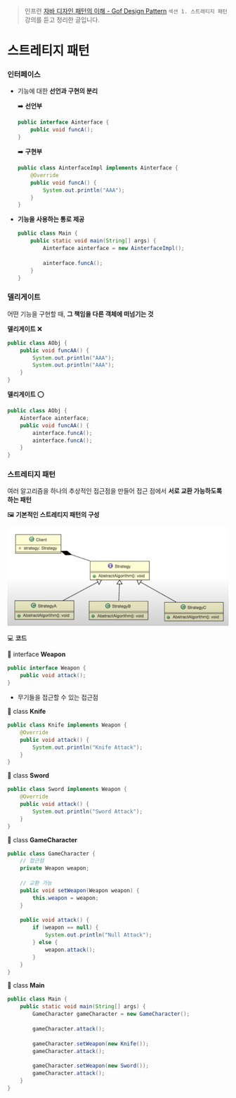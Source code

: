 > 인프런 [자바 디자인 패턴의 이해 - Gof Design Pattern](https://www.inflearn.com/course/%EC%9E%90%EB%B0%94-%EB%94%94%EC%9E%90%EC%9D%B8-%ED%8C%A8%ED%84%B4) `섹션 1. 스트래티지 패턴` 강의를 듣고 정리한 글입니다.

# 스트레티지 패턴
### 인터페이스

- 기능에 대한 **선언과 구현의 분리**
    
    ➡️ **선언부**
    
    ```java
    public interface Ainterface {
    	public void funcA();
    }
    ```
    
    ➡️ **구현부**
    
    ```java
    public class AinterfaceImpl implements Ainterface {
    	@Override
    	public void funcA() {
    		System.out.println("AAA");
    	}
    }
    ```
    
- **기능을 사용하는 통로 제공**
    
    ```java
    public class Main {
    	public static void main(String[] args) {
    		Ainterface ainterface = new AinterfaceImpl();
    
    		ainterface.funcA();
    	}
    }
    ```
    

### 델리게이트

어떤 기능을 구현할 때, **그 책임을 다른 객체에 떠넘기는 것**

**델리게이트** ❌

```java
public class AObj {
	public void funcAA() {
		System.out.println("AAA");
		System.out.println("AAA");
	}
}
```

**델리게이트** ⭕

```java
public class AObj {
	Ainterface ainterface;
	public void funcAA() {
		ainterface.funcA();
		ainterface.funcA();
	}
}
```

### 스트레티지 패턴

여러 알고리즘을 하나의 추상적인 접근점을 만들어 접근 점에서 **서로 교환 가능하도록 하는 패턴**

🖼️ **기본적인 스트레티지 패턴의 구성**

![Alt text](./image/strategy-pattern/image.png)

💻 **코드**

📄 interface **Weapon**

```java
public interface Weapon {
    public void attack();
}
```

- 무기들을 접근할 수 있는 접근점

📄 class **Knife**

```java
public class Knife implements Weapon {
    @Override
    public void attack() {
        System.out.println("Knife Attack");
    }
}
```

📄 class **Sword**

```java
public class Sword implements Weapon {
    @Override
    public void attack() {
        System.out.println("Sword Attack");
    }
}
```

📄 class **GameCharacter**

```java
public class GameCharacter {
    // 접근점
    private Weapon weapon;

    // 교환 가능
    public void setWeapon(Weapon weapon) {
        this.weapon = weapon;
    }

    public void attack() {
        if (weapon == null) {
            System.out.println("Null Attack");
        } else {
            weapon.attack();
        }
    }
}
```

📄 class **Main**
```java
public class Main {
    public static void main(String[] args) {
        GameCharacter gameCharacter = new GameCharacter();

        gameCharacter.attack();

        gameCharacter.setWeapon(new Knife());
        gameCharacter.attack();

        gameCharacter.setWeapon(new Sword());
        gameCharacter.attack();
    }
}
```